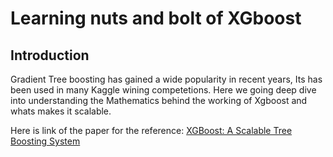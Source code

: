 # Learning nuts and bolt of XGboost
## Introduction
Gradient Tree boosting has gained a wide popularity in recent years, Its has been used in many Kaggle wining competetions. Here we going deep dive into understanding the Mathematics behind the working of Xgboost and whats makes it scalable.

Here is link of the paper for the reference: [XGBoost: A Scalable Tree Boosting System](https://arxiv.org/pdf/1603.02754)

